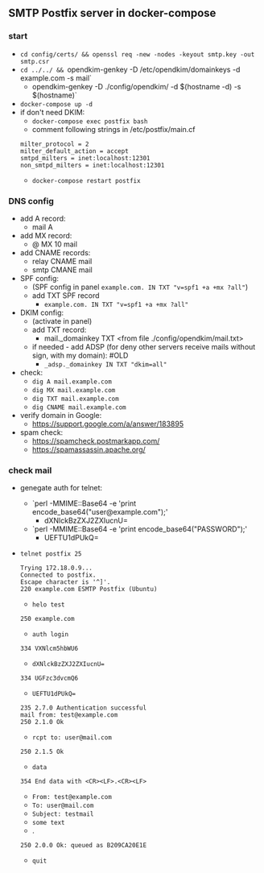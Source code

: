 ## SMTP Postfix server in docker-compose

### start
* `cd config/certs/ && openssl req -new -nodes -keyout smtp.key -out smtp.csr`
* `cd ../../ && `opendkim-genkey -D /etc/opendkim/domainkeys -d example.com -s mail`
  * opendkim-genkey -D ./config/opendkim/ -d $(hostname -d) -s $(hostname)` 
* `docker-compose up -d`
* if don't need DKIM:
  * `docker-compose exec postfix bash`
  * comment following strings in /etc/postfix/main.cf
   ```
   milter_protocol = 2
   milter_default_action = accept
   smtpd_milters = inet:localhost:12301
   non_smtpd_milters = inet:localhost:12301
   ```
  * `docker-compose restart postfix`

### DNS config
* add A record:
  * mail A <ip>
* add MX record:
  * @ MX 10 mail
* add CNAME records:
  * relay CNAME mail
  * smtp CMANE mail
* SPF config:
  * (SPF config in panel `example.com. IN TXT "v=spf1 +a +mx ?all"`)
  * add TXT SPF record
    *  `example.com. IN TXT "v=spf1 +a +mx ?all"`
* DKIM config:
  * (activate in panel)
  * add TXT record:
    * mail._domainkey TXT <from file ./config/opendkim/mail.txt>
  * if needed - add ADSP (for deny other servers receive mails without sign, with my domain): #OLD
    * `_adsp._domainkey IN TXT "dkim=all"`
* check:
   * `dig A mail.example.com`
   * `dig MX mail.example.com`
   * `dig TXT mail.example.com`
   * `dig CNAME mail.example.com`
* verify domain in Google:
   * https://support.google.com/a/answer/183895
* spam check:
   * https://spamcheck.postmarkapp.com/
   * https://spamassassin.apache.org/
  
### check mail
* genegate auth for telnet:
  * `perl -MMIME::Base64 -e 'print encode_base64("user\@example.com");'
    * dXNlckBzZXJ2ZXIucnU=
  * `perl -MMIME::Base64 -e 'print encode_base64("PASSWORD");'
    * UEFTU1dPUkQ=
    
* `telnet postfix 25`
  ```
  Trying 172.18.0.9...
  Connected to postfix.
  Escape character is '^]'.
  220 example.com ESMTP Postfix (Ubuntu)
  ```
  * `helo test`
  ```
  250 example.com
  ```
  * `auth login`
  ```
  334 VXNlcm5hbWU6
  ```
  * `dXNlckBzZXJ2ZXIucnU=`
  ```
  334 UGFzc3dvcmQ6
  ```
  * `UEFTU1dPUkQ=`
  ```
  235 2.7.0 Authentication successful
  mail from: test@example.com
  250 2.1.0 Ok
  ```
  * `rcpt to: user@mail.com`
  ```
  250 2.1.5 Ok
  ```
  * `data`
  ```
  354 End data with <CR><LF>.<CR><LF>
  ```
  * `From: test@example.com`
  * `To: user@mail.com`
  * `Subject: testmail`
  * `some text`
  * .
  ```
  250 2.0.0 Ok: queued as B209CA20E1E
  ```
  * `quit`

